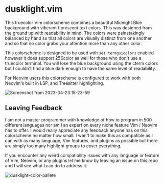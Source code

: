 # dusklight.vim

This truecolor Vim colorscheme combines a beautiful Midnight Blue background with viberant florescent text colors. This was designed from the ground up with readability in mind. The colors were painstakingly balanced by hand so that all colors are visually distinct from one another and so that no color grabs your attention more than any other color.

This colorscheme is designed to be used with `set termguicolors` enabled however it does support 256color as well for those who don't use a truecolor terminal. You will lose the blue background using the cterm colors but I couldn't find a blue dark enough to have the same level of readability.

For Neovim users this colorscheme is configured to work with both Neovim's built in LSP, and Treesitter highlighting.

![Screenshot from 2023-04-23 15-23-59](https://user-images.githubusercontent.com/17794391/233864239-3add6f06-3b95-413d-83d3-1f5f8b6143c1.png)

## Leaving Feedback

I am not a master programmer with knowledge of how to program in 500 different languages nor am I an expert on every niche feature Vim / Neovim has to offer. I would really appreciate any feedback anyone has on this colorscheme no matter how small. I wan't to make this as compatible as I can with as many language, Vim features, and plugins as possible but there are simply too many highlight groups to cover everything.

If you encounter any weird compatibility issues with any language or feature of Vim, Neovim, or any plugins let me know by leaving an issue on this repo and I will see what I can do to address it.

![dusklight-color-pallete](https://user-images.githubusercontent.com/17794391/234522416-d3b9a434-82e0-4f2e-9e23-35972a05881d.png)
